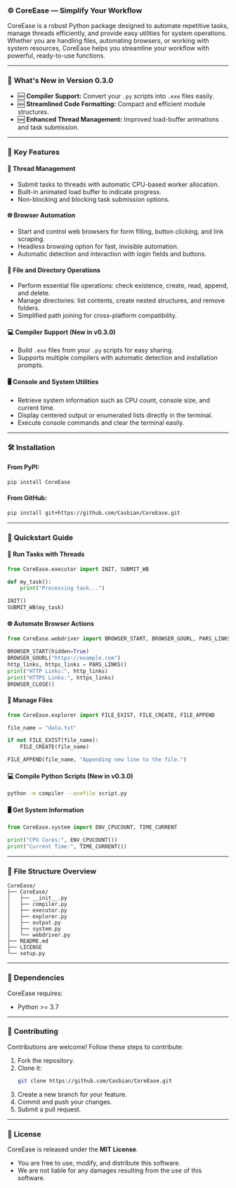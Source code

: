 ### ⚙️ **CoreEase** — Simplify Your Workflow  

CoreEase is a robust Python package designed to automate repetitive tasks, manage threads efficiently, and provide easy utilities for system operations. Whether you are handling files, automating browsers, or working with system resources, CoreEase helps you streamline your workflow with powerful, ready-to-use functions.  

---

### 🚀 **What's New in Version 0.3.0**  
- 🆕 **Compiler Support:** Convert your `.py` scripts into `.exe` files easily.  
- 🆕 **Streamlined Code Formatting:** Compact and efficient module structures.  
- 🆕 **Enhanced Thread Management:** Improved load-buffer animations and task submission.  

---

### 📌 **Key Features**  

#### 🧵 Thread Management  
- Submit tasks to threads with automatic CPU-based worker allocation.  
- Built-in animated load buffer to indicate progress.  
- Non-blocking and blocking task submission options.  

#### 🌐 Browser Automation  
- Start and control web browsers for form filling, button clicking, and link scraping.  
- Headless browsing option for fast, invisible automation.  
- Automatic detection and interaction with login fields and buttons.  

#### 📂 File and Directory Operations  
- Perform essential file operations: check existence, create, read, append, and delete.  
- Manage directories: list contents, create nested structures, and remove folders.  
- Simplified path joining for cross-platform compatibility.  

#### 💻 Compiler Support (New in v0.3.0)  
- Build `.exe` files from your `.py` scripts for easy sharing.  
- Supports multiple compilers with automatic detection and installation prompts.  

#### 🖥️ Console and System Utilities  
- Retrieve system information such as CPU count, console size, and current time.  
- Display centered output or enumerated lists directly in the terminal.  
- Execute console commands and clear the terminal easily.  

---

### 🛠️ **Installation**  

#### From PyPI:  
```bash
pip install CoreEase
```  

#### From GitHub:  
```bash
pip install git+https://github.com/Casbian/CoreEase.git
```  

---

### 📖 **Quickstart Guide**  

#### 🧵 Run Tasks with Threads  
```python
from CoreEase.executor import INIT, SUBMIT_WB

def my_task():
    print("Processing task...")

INIT()  
SUBMIT_WB(my_task)
```  

#### 🌐 Automate Browser Actions  
```python
from CoreEase.webdriver import BROWSER_START, BROWSER_GOURL, PARS_LINKS, BROWSER_CLOSE

BROWSER_START(hidden=True)  
BROWSER_GOURL("https://example.com")  
http_links, https_links = PARS_LINKS()  
print("HTTP Links:", http_links)  
print("HTTPS Links:", https_links)  
BROWSER_CLOSE()
```  

#### 📂 Manage Files  
```python
from CoreEase.explorer import FILE_EXIST, FILE_CREATE, FILE_APPEND

file_name = "data.txt"

if not FILE_EXIST(file_name):
    FILE_CREATE(file_name)

FILE_APPEND(file_name, "Appending new line to the file.")
```  

#### 💻 Compile Python Scripts (New in v0.3.0)  
```bash
python -m compiler --onefile script.py
```  

#### 🖥️ Get System Information  
```python
from CoreEase.system import ENV_CPUCOUNT, TIME_CURRENT

print("CPU Cores:", ENV_CPUCOUNT())  
print("Current Time:", TIME_CURRENT())
```  

---

### 📂 **File Structure Overview**  
```
CoreEase/
├── CoreEase/
│   ├── __init__.py
│   ├── compiler.py
│   ├── executor.py
│   ├── explorer.py
│   ├── output.py
│   ├── system.py
│   └── webdriver.py
├── README.md
├── LICENSE
└── setup.py
```  

---

### 💾 **Dependencies**  
CoreEase requires:  
- Python >= 3.7  

---

### 🧩 **Contributing**  
Contributions are welcome! Follow these steps to contribute:  
1. Fork the repository.  
2. Clone it:  
   ```bash
   git clone https://github.com/Casbian/CoreEase.git
   ```  
3. Create a new branch for your feature.  
4. Commit and push your changes.  
5. Submit a pull request.  

---

### 📜 **License**  
CoreEase is released under the **MIT License**.  
- You are free to use, modify, and distribute this software.  
- We are not liable for any damages resulting from the use of this software.  